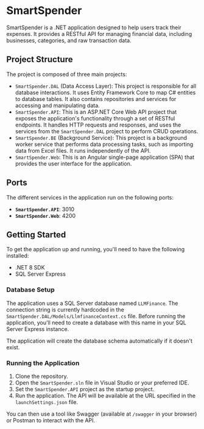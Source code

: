 # SmartSpender

SmartSpender is a .NET application designed to help users track their expenses. It provides a RESTful API for managing financial data, including businesses, categories, and raw transaction data.

## Project Structure

The project is composed of three main projects:

-   `SmartSpender.DAL` (Data Access Layer): This project is responsible for all database interactions. It uses Entity Framework Core to map C# entities to database tables. It also contains repositories and services for accessing and manipulating data.
-   `SmartSpender.API`: This is an ASP.NET Core Web API project that exposes the application's functionality through a set of RESTful endpoints. It handles HTTP requests and responses, and uses the services from the `SmartSpender.DAL` project to perform CRUD operations.
-   `SmartSpender.BE` (Background Service): This project is a background worker service that performs data processing tasks, such as importing data from Excel files. It runs independently of the API.
-   `SmartSpender.Web`: This is an Angular single-page application (SPA) that provides the user interface for the application.

## Ports

The different services in the application run on the following ports:

-   **`SmartSpender.API`**: 3010
-   **`SmartSpender.Web`**: 4200

## Getting Started

To get the application up and running, you'll need to have the following installed:

-   .NET 8 SDK
-   SQL Server Express

### Database Setup

The application uses a SQL Server database named `LLMFinance`. The connection string is currently hardcoded in the `SmartSpender.DAL/Models/LlmfinanceContext.cs` file. Before running the application, you'll need to create a database with this name in your SQL Server Express instance.

The application will create the database schema automatically if it doesn't exist.

### Running the Application

1.  Clone the repository.
2.  Open the `SmartSpender.sln` file in Visual Studio or your preferred IDE.
3.  Set the `SmartSpender.API` project as the startup project.
4.  Run the application. The API will be available at the URL specified in the `launchSettings.json` file.

You can then use a tool like Swagger (available at `/swagger` in your browser) or Postman to interact with the API.
